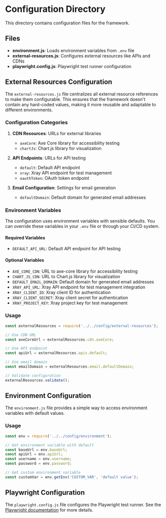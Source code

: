 <!-- Source: /Users/mzahirudeen/playwright-framework-dev/docs-backup/consolidated-docs/src-config-README.md -->

<!-- Source: /Users/mzahirudeen/playwright-framework/src/config/README.md -->

# Configuration Directory

This directory contains configuration files for the framework.

## Files

- **environment.js**: Loads environment variables from `.env` file
- **external-resources.js**: Configures external resources like APIs and CDNs
- **playwright.config.js**: Playwright test runner configuration

## External Resources Configuration

The `external-resources.js` file centralizes all external resource references to make them configurable. This ensures that the framework doesn't contain any hard-coded values, making it more reusable and adaptable to different environments.

### Configuration Categories

1. **CDN Resources**: URLs for external libraries
   - `axeCore`: Axe Core library for accessibility testing
   - `chartJs`: Chart.js library for visualization

2. **API Endpoints**: URLs for API testing
   - `default`: Default API endpoint
   - `xray`: Xray API endpoint for test management
   - `oauthToken`: OAuth token endpoint

3. **Email Configuration**: Settings for email generation
   - `defaultDomain`: Default domain for generated email addresses

### Environment Variables

The configuration uses environment variables with sensible defaults. You can override these variables in your `.env` file or through your CI/CD system.

#### Required Variables

- `DEFAULT_API_URL`: Default API endpoint for API testing

#### Optional Variables

- `AXE_CORE_CDN`: URL to axe-core library for accessibility testing
- `CHART_JS_CDN`: URL to Chart.js library for visualization
- `DEFAULT_EMAIL_DOMAIN`: Default domain for generated email addresses
- `XRAY_API_URL`: Xray API endpoint for test management integration
- `XRAY_CLIENT_ID`: Xray client ID for authentication
- `XRAY_CLIENT_SECRET`: Xray client secret for authentication
- `XRAY_PROJECT_KEY`: Xray project key for test management

### Usage

```javascript
const externalResources = require('../../config/external-resources');

// Use CDN URL
const axeCoreUrl = externalResources.cdn.axeCore;

// Use API endpoint
const apiUrl = externalResources.apis.default;

// Use email domain
const emailDomain = externalResources.email.defaultDomain;

// Validate configuration
externalResources.validate();
```

## Environment Configuration

The `environment.js` file provides a simple way to access environment variables with default values.

### Usage

```javascript
const env = require('../../config/environment');

// Get environment variable with default
const baseUrl = env.baseUrl;
const apiUrl = env.apiUrl;
const username = env.username;
const password = env.password;

// Get custom environment variable
const customVar = env.getEnv('CUSTOM_VAR', 'default value');
```

## Playwright Configuration

The `playwright.config.js` file configures the Playwright test runner. See the [Playwright documentation](https://playwright.dev/docs/test-configuration) for more details.